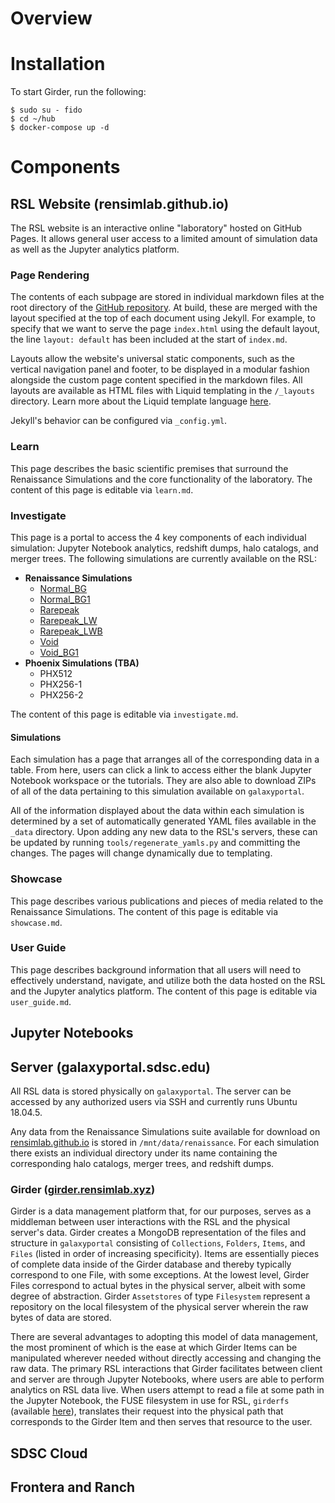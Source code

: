 # Overview

# Installation

To start Girder, run the following:

```
$ sudo su - fido
$ cd ~/hub
$ docker-compose up -d
```

# Components

## RSL Website (rensimlab.github.io)

The RSL website is an interactive online "laboratory" hosted on GitHub Pages. It allows general user access to a limited amount of simulation data as well as the Jupyter analytics platform.

### Page Rendering

The contents of each subpage are stored in individual markdown files at the root directory of the [GitHub repository](https://github.com/rensimlab/rensimlab.github.io). At build, these are merged with the layout specified at the top of each document using Jekyll. For example, to specify that we want to serve the page `index.html` using the default layout, the line `layout: default` has been included at the start of `index.md`.

Layouts allow the website's universal static components, such as the vertical navigation panel and footer, to be displayed in a modular fashion alongside the custom page content specified in the markdown files. All layouts are available as HTML files with Liquid templating in the `/_layouts` directory. Learn more about the Liquid template language [here](https://shopify.github.io/liquid/).

Jekyll's behavior can be configured via `_config.yml`.

### Learn

This page describes the basic scientific premises that surround the Renaissance Simulations and the core functionality of the laboratory. The content of this page is editable via `learn.md`.

### Investigate

This page is a portal to access the 4 key components of each individual simulation: Jupyter Notebook analytics, redshift dumps, halo catalogs, and merger trees. The following simulations are currently available on the RSL:
- **Renaissance Simulations**
    - [Normal_BG](https://rensimlab.github.io/simulations/normal_bg.html)
    - [Normal_BG1](https://rensimlab.github.io/simulations/normal_bg1.html)
    - [Rarepeak](https://rensimlab.github.io/simulations/rarepeak.html)
    - [Rarepeak_LW](https://rensimlab.github.io/simulations/rarepeak_lw.html)
    - [Rarepeak_LWB](https://rensimlab.github.io/simulations/rarepeak_lwb.html)
    - [Void](https://rensimlab.github.io/simulations/void.html)
    - [Void_BG1](https://rensimlab.github.io/simulations/normal_bg.html)
- **Phoenix Simulations (TBA)**
    - PHX512
    - PHX256-1
    - PHX256-2

The content of this page is editable via `investigate.md`.

#### Simulations

Each simulation has a page that arranges all of the corresponding data in a table. From here, users can click a link to access either the blank Jupyter Notebook workspace or the tutorials. They are also able to download ZIPs of all of the data pertaining to this simulation available on `galaxyportal`.

All of the information displayed about the data within each simulation is determined by a set of automatically generated YAML files available in the `_data` directory. Upon adding any new data to the RSL's servers, these can be updated by running `tools/regenerate_yamls.py` and committing the changes. The pages will change dynamically due to templating.

### Showcase

This page describes various publications and pieces of media related to the Renaissance Simulations. The content of this page is editable via `showcase.md`.

### User Guide

This page describes background information that all users will need to effectively understand, navigate, and utilize both the data hosted on the RSL and the Jupyter analytics platform. The content of this page is editable via `user_guide.md`.

## Jupyter Notebooks

## Server (galaxyportal.sdsc.edu)

All RSL data is stored physically on `galaxyportal`. The server can be accessed by any authorized users via SSH and currently runs Ubuntu 18.04.5.

Any data from the Renaissance Simulations suite available for download on [rensimlab.github.io](rensimlab.github.io) is stored in `/mnt/data/renaissance`. For each simulation there exists an individual directory under its name containing the corresponding halo catalogs, merger trees, and redshift dumps.

### Girder ([girder.rensimlab.xyz](girder.rensimlab.xyz))

Girder is a data management platform that, for our purposes, serves as a middleman between user interactions with the RSL and the physical server's data. Girder creates a MongoDB representation of the files and structure in `galaxyportal` consisting of `Collections`, `Folders`, `Items`, and `Files` (listed in order of increasing specificity). Items are essentially pieces of complete data inside of the Girder database and thereby typically correspond to one File, with some exceptions. At the lowest level, Girder Files correspond to actual bytes in the physical server, albeit with some degree of abstraction. Girder `Assetstores` of type `Filesystem` represent a repository on the local filesystem of the physical server wherein the raw bytes of data are stored.

There are several advantages to adopting this model of data management, the most prominent of which is the ease at which Girder Items can be manipulated wherever needed without directly accessing and changing the raw data. The primary RSL interactions that Girder facilitates between client and server are through Jupyter Notebooks, where users are able to perform analytics on RSL data live. When users attempt to read a file at some path in the Jupyter Notebook, the FUSE filesystem in use for RSL, `girderfs` (available [here](https://github.com/data-exp-lab/girderfs)), translates their request into the physical path that corresponds to the Girder Item and then serves that resource to the user.

## SDSC Cloud

## Frontera and Ranch



